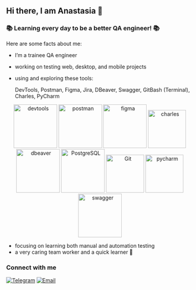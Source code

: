 ## Hi there, I am Anastasia 🐸

### 📚 Learning every day to be a better QA engineer! 📚

Here are some facts about me:
- I’m a trainee QA engineer 
- working on testing web, desktop, and mobile projects
- using and exploring these tools: 

    DevTools, Postman, Figma, Jira, DBeaver, Swagger, GitBash (Terminal), Charles, PyCharm

<div align="center">
 <img alt="devtools" width="117px" src="https://user-images.githubusercontent.com/89486551/143319750-2f729405-4b8a-4f73-8e16-b5c7780517fc.png"/>
 <img alt="postman" width="117px" src="https://user-images.githubusercontent.com/89486551/143319803-99550e9f-bdde-4354-b38a-a3aa8ffc9a77.png" />
 <img alt="figma" width="117px" src="https://user-images.githubusercontent.com/89486551/153722739-06821792-6882-4ca2-b6ba-8198944272be.png" />
 <img alt="charles" width="102px" src="https://user-images.githubusercontent.com/89486551/143319787-e5eb9aa4-5b57-454f-b903-64282274af76.png" />
 <img alt="dbeaver" width="117px" src="https://user-images.githubusercontent.com/89486551/143319757-0bbd31ce-7860-447a-9571-504653849d0b.png" />
 <img alt="PostgreSQL" width="117px" src="https://user-images.githubusercontent.com/89486551/143319773-17f2e07b-8dc2-4f02-9b60-e9f0b421ce06.png" />
 <img alt="Git" width="102px" src="https://user-images.githubusercontent.com/89486551/143319775-c711ac23-04f8-44dd-9a0b-ea3698467e9e.png" />
 <img alt="pycharm" width="102px" src="https://user-images.githubusercontent.com/89486551/143319814-3645ca4a-c3cc-4958-aa5b-ff27b47d704c.png" />
 <img alt="swagger" width="117px" src="https://user-images.githubusercontent.com/89486551/153722742-ae154b3b-291e-4e94-a969-43dbcc537acd.png" />
</div>

 - focusing on learning both manual and automation testing
 - a very caring team worker and a quick learner 🧡
 
### Connect with me
[![Telegram](https://img.shields.io/badge/-Telegram-%23002365?style=for-the-badge&logo=Telegram)](https://t.me/carbsfan) 
[![Email](https://img.shields.io/badge/Gmail-D14836?style=for-the-badge&logo=gmail&logoColor=white)](mailto:amorozova.qa@gmail.com)
